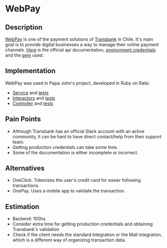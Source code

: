 #  WebPay

## Description

[WebPay](https://www.webpay.cl/) is one of the payment solutions of [Transbank](https://publico.transbank.cl/) in Chile. It's main goal is to provide digital businesses a way to manage their online payment channels. [Here](https://transbankdevelopers.cl/referencia/webpay?l=ruby#webpay) is the official api documentation, [environment credentials](https://github.com/TransbankDevelopers/transbank-webpay-credenciales/) and the [gem](https://transbankdevelopers.cl/documentacion/como_empezar#instalacion-sdk) used.

## Implementation

WebPay was used in Papa John's project, developed in Ruby on Rails:

- [Service](https://github.com/Wolox/pj-orders-rails/tree/development/app/services/payments/webpay) and [tests](https://github.com/Wolox/pj-orders-rails/tree/development/spec/services/payments/webpay)
- [Interactors](https://github.com/Wolox/pj-orders-rails/tree/development/app/interactors/payments) and [tests](https://github.com/Wolox/pj-orders-rails/tree/development/spec/interactors/payments)
- [Controller](https://github.com/Wolox/pj-orders-rails/blob/development/app/controllers/api/v1/payments/webpay_controller.rb) and [tests](https://github.com/Wolox/pj-orders-rails/blob/development/spec/controllers/api/v1/payments/webpay_controller_spec.rb)

## Pain Points

- Although Transbank has an official Slack account with an active community, it can be hard to have direct contact/help from their support team.
- Getting production credentials can take some time.
- Some of the documentation is either incomplete or incorrect.

## Alternatives

- OneClick. Tokenizes the user's credit card for easier following transactions.
- OnePay. Uses a mobile app to validate the transaction.

## Estimation

- Backend: 100hs.
- Consider extra time for getting production credentials and obtaining Transbank's validation
- Check if the client needs the standard integration or the Mall integration, which is a different way of organizing transaction data.
